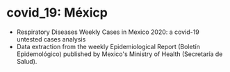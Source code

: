 # covid_19: Méxicp

- Respiratory Diseases Weekly Cases in Mexico 2020: a covid-19 untested cases analysis
- Data extraction from the weekly Epidemiological Report (Boletín Epidemológico) published by Mexico's Ministry of Health (Secretaría de Salud).


